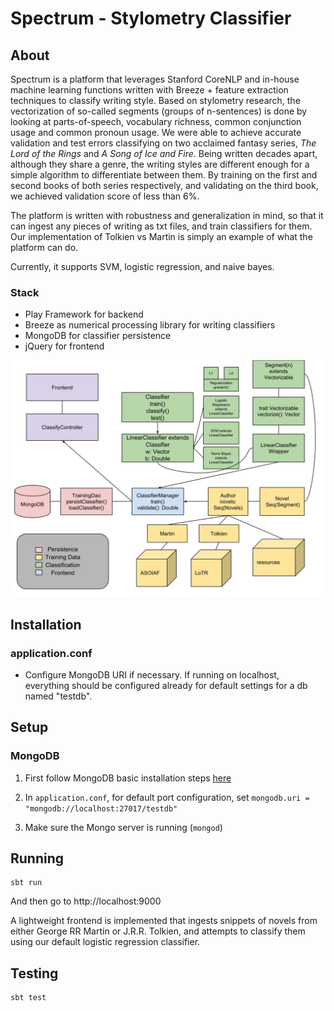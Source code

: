 # Spectrum - Stylometry Classifier

## About
Spectrum is a platform that leverages Stanford CoreNLP and in-house machine learning functions written with Breeze + feature extraction techniques to classify writing style. Based on stylometry research, the vectorization of so-called segments (groups of n-sentences) is done by looking at parts-of-speech, vocabulary richness, common conjunction usage and common pronoun usage. We were able to achieve accurate validation and test errors classifying on two acclaimed fantasy series, *The Lord of the Rings* and *A Song of Ice and Fire*. Being written decades apart, although they share a genre, the writing styles are different enough for a simple algorithm to differentiate between them. By training on the first and second books of both series respectively, and validating on the third book, we achieved validation score of less than 6%. 

The platform is written with robustness and generalization in mind, so that it can ingest any pieces of writing as txt files, and train classifiers for them. Our implementation of Tolkien vs Martin is simply an example of what the platform can do.

Currently, it supports SVM, logistic regression, and naive bayes.

### Stack
- Play Framework for backend
- Breeze as numerical processing library for writing classifiers
- MongoDB for classifier persistence
- jQuery for frontend

![Alt text](img/architecture.jpg?raw=true "Architecture")


## Installation

### application.conf

- Configure MongoDB URI if necessary. If running on localhost, everything should be configured already for default settings for a db named "testdb".

## Setup

### MongoDB
1. First follow MongoDB basic installation steps [here](https://docs.mongodb.com/getting-started/shell/tutorial/install-mongodb-on-os-x/)

2. In `application.conf`, for default port configuration, set `mongodb.uri = "mongodb://localhost:27017/testdb"`

3. Make sure the Mongo server is running (`mongod`)

## Running

```
sbt run
```

And then go to http://localhost:9000

A lightweight frontend is implemented that ingests snippets of novels from either George RR Martin or J.R.R. Tolkien, and attempts to classify them using our default logistic regression classifier.  

## Testing

```
sbt test
```
